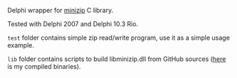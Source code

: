 Delphi wrapper for [minizip](https://github.com/nmoinvaz/minizip) C library.

Tested with Delphi 2007 and Delphi 10.3 Rio. 

`test` folder contains simple zip read/write program, use it as a simple usage example.

`lib` folder contains scripts to build libminizip.dll from GitHub sources ([here](https://bintray.com/zed/generic/libminizip) is my compiled binaries).

